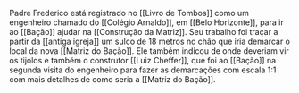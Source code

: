Padre Frederico está registrado no [[Livro de Tombos]] como um engenheiro chamado do [[Colégio Arnaldo]], em [[Belo Horizonte]], para ir ao [[Bação]] ajudar na [[Construção da Matriz]]. Seu trabalho foi traçar a partir da [[antiga igreja]] um sulco de 18 metros no chão que iria demarcar o local da nova [[Matriz do Bação]]. Ele também indicou de onde deveriam vir os tijolos e também o construtor [[Luiz Cheffer]], que foi ao [[Bação]] na segunda visita do engenheiro para fazer as demarcações com escala 1:1 com mais detalhes de como seria a [[Matriz do Bação]]. 